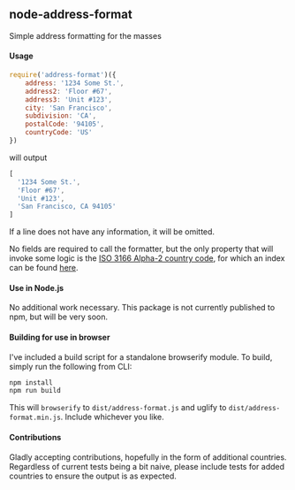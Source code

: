 node-address-format
-------------------

Simple address formatting for the masses

#### Usage

```js
require('address-format')({
    address: '1234 Some St.',
    address2: 'Floor #67',
    address3: 'Unit #123',
    city: 'San Francisco',
    subdivision: 'CA',
    postalCode: '94105',
    countryCode: 'US'
})
```
will output
```js
[
  '1234 Some St.',
  'Floor #67',
  'Unit #123',
  'San Francisco, CA 94105'
]
```

If a line does not have any information, it will be omitted.

No fields are required to call the formatter, but the only property that will invoke some logic is the [ISO 3166 Alpha-2 country code](http://www.iso.org/iso/country_codes.htm), for which an index can be found [here](https://www.iso.org/obp/ui/#search).

#### Use in Node.js

No additional work necessary.  This package is not currently published to npm, but will be very soon.

#### Building for use in browser

I've included a build script for a standalone browserify module.  To build, simply run the following from CLI:

```sh
npm install
npm run build
```

This will `browserify` to `dist/address-format.js` and uglify to `dist/address-format.min.js`.  Include whichever you like.

#### Contributions

Gladly accepting contributions, hopefully in the form of additional countries.  Regardless of current tests being a bit naive, please include tests for added countries to ensure the output is as expected.
